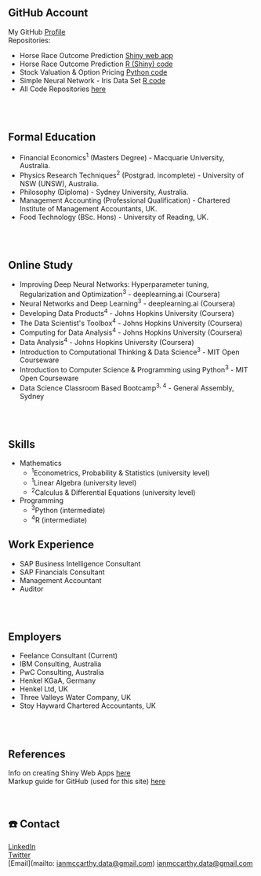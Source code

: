 ## GitHub Account
My GitHub [Profile](https://github.com/ismccarthy)
<br>
Repositories:
  - Horse Race Outcome Prediction [Shiny web app](https://ianmccarthy.shinyapps.io/HorseRace/)
  - Horse Race Outcome Prediction [R (Shiny) code](https://github.com/ismccarthy/HorseRace_App)
  - Stock Valuation & Option Pricing [Python code](https://github.com/ismccarthy/StockValuation)
  - Simple Neural Network - Iris Data Set [R code](https://github.com/ismccarthy/IrisNeuralNetwork)
  - All Code Repositories [here](https://github.com/ismccarthy)
<br>
<br>

## Formal Education
 - Financial Economics<sup>1</sup> (Masters Degree) - Macquarie University, Australia.
 - Physics Research Techniques<sup>2</sup> (Postgrad. incomplete) - University of NSW (UNSW), Australia.
 - Philosophy (Diploma) - Sydney University, Australia.
 - Management Accounting (Professional Qualification) - Chartered Institute of Management Accountants, UK.
 - Food Technology (BSc. Hons) - University of Reading, UK.
<br>
<br>

## Online Study
- Improving Deep Neural Networks: Hyperparameter tuning, Regularization and Optimization<sup>3</sup> - deeplearning.ai (Coursera)
- Neural Networks and Deep Learning<sup>3</sup> - deeplearning.ai (Coursera)
- Developing Data Products<sup>4</sup> - Johns Hopkins University (Coursera)
- The Data Scientist's Toolbox<sup>4</sup> - Johns Hopkins University (Coursera)
- Computing for Data Analysis<sup>4</sup> - Johns Hopkins University (Coursera)
- Data Analysis<sup>4</sup> - Johns Hopkins University (Coursera)
- Introduction to Computational Thinking & Data Science<sup>3</sup> - MIT Open Courseware
- Introduction to Computer Science & Programming using Python<sup>3</sup> - MIT Open Courseware
- Data Science Classroom Based Bootcamp<sup>3, 4</sup> - General Assembly, Sydney
<br>
<br>

## Skills

- Mathematics
  - <sup>1</sup>Econometrics, Probability & Statistics (university level)
  - <sup>1</sup>Linear Algebra (university level)
  - <sup>2</sup>Calculus & Differential Equations (university level)
- Programming
  - <sup>3</sup>Python (intermediate)
  - <sup>4</sup>R (intermediate)

## Work Experience
- SAP Business Intelligence Consultant
- SAP Financials Consultant
- Management Accountant
- Auditor
<br>
<br>

## Employers
- Feelance Consultant (Current)
- IBM Consulting, Australia
- PwC Consulting, Australia
- Henkel KGaA, Germany
- Henkel Ltd, UK
- Three Valleys Water Company, UK
- Stoy Hayward Chartered Accountants, UK
<br>
<br>

## References
Info on creating Shiny Web Apps [here](https://shiny.rstudio.com/)
<br>
Markup guide for GitHub (used for this site) [here](https://guides.github.com/features/mastering-markdown/)
<br>
<br>
<br>

## :telephone: Contact
[LinkedIn](https://www.linkedin.com/in/ismccarthy/)
<br>
[Twitter](https://twitter.com/iansmccarthy)
<br>
[Email](mailto: ianmccarthy.data@gmail.com) ianmccarthy.data@gmail.com
<br>
<br>
<br>

